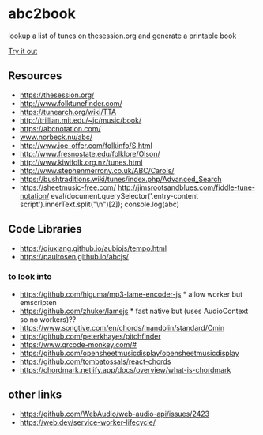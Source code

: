 # abc2book
lookup  a list of  tunes on thesession.org and generate a printable book

[Try it out](https://tunebook.syntithenai.com/)

## Resources

- https://thesession.org/
- http://www.folktunefinder.com/
- https://tunearch.org/wiki/TTA
- http://trillian.mit.edu/~jc/music/book/
- https://abcnotation.com/
- www.norbeck.nu/abc/
- http://www.joe-offer.com/folkinfo/S.html
- http://www.fresnostate.edu/folklore/Olson/
- http://www.kiwifolk.org.nz/tunes.html
- http://www.stephenmerrony.co.uk/ABC/Carols/
- https://bushtraditions.wiki/tunes/index.php/Advanced_Search
- https://sheetmusic-free.com/
http://jimsrootsandblues.com/fiddle-tune-notation/
eval(document.querySelector('.entry-content script').innerText.split("\n")[2]); console.log(abc)

## Code Libraries
- https://qiuxiang.github.io/aubiojs/tempo.html
- https://paulrosen.github.io/abcjs/

### to look into
- https://github.com/higuma/mp3-lame-encoder-js  * allow worker but emscripten
- https://github.com/zhuker/lamejs * fast native but (uses AudioContext so no workers)??
- https://www.songtive.com/en/chords/mandolin/standard/Cmin
- https://github.com/peterkhayes/pitchfinder
- https://www.qrcode-monkey.com/#
- https://github.com/opensheetmusicdisplay/opensheetmusicdisplay
- https://github.com/tombatossals/react-chords
- https://chordmark.netlify.app/docs/overview/what-is-chordmark

## other links

- https://github.com/WebAudio/web-audio-api/issues/2423
- https://web.dev/service-worker-lifecycle/



